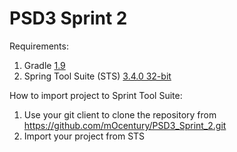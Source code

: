 PSD3 Sprint 2
=============

Requirements:
1. Gradle [1.9](http://services.gradle.org/distributions/gradle-1.9-bin.zip)
2. Spring Tool Suite (STS) [ 3.4.0 32-bit](http://download.springsource.com/release/STS/3.4.0/dist/e4.3/spring-tool-suite-3.4.0.RELEASE-e4.3.1-win32-installer.exe)


How to import project to Sprint Tool Suite:

1. Use your git client to clone the repository from https://github.com/mOcentury/PSD3_Sprint_2.git
2. Import your project from STS
